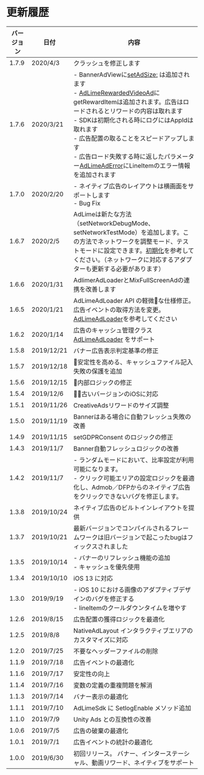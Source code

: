 # 更新履歴

| バージョン    | 日付          | 内容                                  |
| ----------- | ------------- | ------------------------------------ |
| 1.7.9       | 2020/4/3      | クラッシュを修正します|
| 1.7.6       | 2020/3/21     | - BannerAdViewに[setAdSize:](./banner.md) は追加されます<br>- [AdLimeRewardedVideoAd](./rewarded.md)にgetRewardItemは追加されます。広告はロードされるとリワードの内容は取れます<br>- SDKは初期化される時にログにはAppIdは取れます<br>- 広告配置の取ることをスピードアップします<br>- 広告ロード失敗する時に返したパラメーター[AdLimeAdError](./error.md)にLineItemのエラー情報を追加されます|
| 1.7.0       | 2020/2/20     | - ネイティブ広告のレイアウトは横画面をサポートします<br>- Bug Fix |
| 1.6.7       | 2020/2/5      | AdLimeは新たな方法（setNetworkDebugMode、setNetworkTestMode）を追加します。この方法でネットワークを調整モード、テストモードに設定できます。[初期化](./init.md)を参考してください。（ネットワークに対応するアダプターも更新する必要があります）|
| 1.6.6       | 2020/1/31     | AdlimerAdLoaderとMixFullScreenAdの連携を改善します|
| 1.6.5       | 2020/1/21     | AdLimeAdLoader API の軽微な仕様修正。広告イベントの取得方法を変更。[AdLimeAdLoader](./adloader.md)を参考してください|
| 1.6.2       | 2020/1/14     | 広告のキャッシュ管理クラス [AdLimeAdLoader](./adloader.md) をサポート |
| 1.5.8       | 2019/12/21    | バナー広告表示判定基準の修正|
| 1.5.7       | 2019/12/18    | 安定性を高める、キャッシュファイル記入失敗の保護を追加|
| 1.5.6       | 2019/12/15    | 内部ロジックの修正|
| 1.5.4       | 2019/12/6     | 古いバージョンのiOSに対応|
| 1.5.1       | 2019/11/26    | CreativeAdsリワードのサイズ調整|
| 1.5.0       | 2019/11/19    | Bannerはある場合に自動フレッシュ失敗の改善|
| 1.4.9       | 2019/11/15    | setGDPRConsent のロジックの修正|
| 1.4.3       | 2019/11/7     | Banner自動フレッシュロジックの改善|
| 1.4.2       | 2019/11/7     | - ランダムモードにおいて、比率設定が利用可能になります。<br> - クリック可能エリアの設定ロジックを最適化し、Admob／DFPからのネイティブ広告をクリックできないバグを修正します。|
| 1.3.8       | 2019/10/24    | ネイティブ広告のビルトインレイアウトを提供 |
| 1.3.7       | 2019/10/21    | 最新バージョンでコンパイルされるフレームワークは旧バージョンで起こったbugはフィックスされました |
| 1.3.5       | 2019/10/14    | - バナーのリフレッシュ機能の追加<br>- キャッシュを優先使用 |
| 1.3.4       | 2019/10/10    | iOS 13 に対応|
| 1.3.0       | 2019/9/19     | - iOS 10 における画像のアダプティブデザインのバグを修正する<br>- lineItemのクールダウンタイムを増やす|
| 1.2.6       | 2019/8/15     | 広告配置の獲得ロジックを最適化|
| 1.2.5       | 2019/8/8      | NativeAdLayout インタラクティブエリアのカスタマイズに対応|
| 1.2.0       | 2019/7/25     | 不要なヘッダーファイルの削除|
| 1.1.9       | 2019/7/18     | 広告イベントの最適化|
| 1.1.6       | 2019/7/17     | 安定性の向上|
| 1.1.4       | 2019/7/16     | 変数の定義の重複問題を解消|
| 1.1.3       | 2019/7/14     | バナー表示の最適化|
| 1.1.1       | 2019/7/10     | AdLimeSdk に SetlogEnable メソッド追加|
| 1.1.0       | 2019/7/9      | Unity Ads との互換性の改善|
| 1.0.6       | 2019/7/5      | 広告の破棄の最適化|
| 1.0.1       | 2019/7/1      | 広告イベントの統計の最適化|
| 1.0.0       | 2019/6/30     | 初回リリース。 バナー、インターステーシャル、動画リワード、ネイティブをサポート|